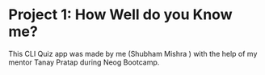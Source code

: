 # Project 1: How Well do you Know me?
This CLI Quiz app was made by me (Shubham Mishra ) with the help of my mentor Tanay Pratap during Neog Bootcamp.   